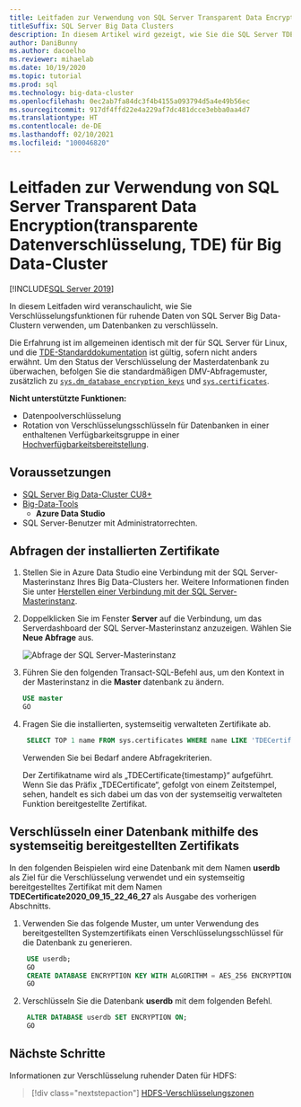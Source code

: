 ```yaml
---
title: Leitfaden zur Verwendung von SQL Server Transparent Data Encryption(transparente Datenverschlüsselung, TDE) für Big Data-Cluster
titleSuffix: SQL Server Big Data Clusters
description: In diesem Artikel wird gezeigt, wie Sie die SQL Server TDE-Verschlüsselungsfunktion für ruhende Daten von BDC verwenden.
author: DaniBunny
ms.author: dacoelho
ms.reviewer: mihaelab
ms.date: 10/19/2020
ms.topic: tutorial
ms.prod: sql
ms.technology: big-data-cluster
ms.openlocfilehash: 0ec2ab7fa84dc3f4b4155a093794d5a4e49b56ec
ms.sourcegitcommit: 917df4ffd22e4a229af7dc481dcce3ebba0aa4d7
ms.translationtype: HT
ms.contentlocale: de-DE
ms.lasthandoff: 02/10/2021
ms.locfileid: "100046820"
---
```

# <a name="sql-server-big-data-clusters-transparent-data-encryption-tde-at-rest-usage-guide"></a>Leitfaden zur Verwendung von SQL Server Transparent Data Encryption(transparente Datenverschlüsselung, TDE) für Big Data-Cluster

[!INCLUDE[SQL Server 2019](../includes/applies-to-version/sqlserver2019.md)]

In diesem Leitfaden wird veranschaulicht, wie Sie Verschlüsselungsfunktionen für ruhende Daten von SQL Server Big Data-Clustern verwenden, um Datenbanken zu verschlüsseln.

Die Erfahrung ist im allgemeinen identisch mit der für SQL Server für Linux, und die [TDE-Standarddokumentation](../relational-databases/security/encryption/transparent-data-encryption.md) ist gültig, sofern nicht anders erwähnt. Um den Status der Verschlüsselung der Masterdatenbank zu überwachen, befolgen Sie die standardmäßigen DMV-Abfragemuster, zusätzlich zu [`sys.dm_database_encryption_keys`](../relational-databases/system-dynamic-management-views/sys-dm-database-encryption-keys-transact-sql.md) und [`sys.certificates`](../relational-databases/system-catalog-views/sys-certificates-transact-sql.md).

__Nicht unterstützte Funktionen:__
* Datenpoolverschlüsselung
* Rotation von Verschlüsselungsschlüsseln für Datenbanken in einer enthaltenen Verfügbarkeitsgruppe in einer [Hochverfügbarkeitsbereitstellung](deployment-high-availability.md).


## <a name="prerequisites"></a><a id="prereqs"></a> Voraussetzungen

- [SQL Server Big Data-Cluster CU8+](release-notes-big-data-cluster.md)
- [Big-Data-Tools](deploy-big-data-tools.md)
   - **Azure Data Studio**
- SQL Server-Benutzer mit Administratorrechten.

## <a name="query-the-installed-certificates"></a>Abfragen der installierten Zertifikate

1. Stellen Sie in Azure Data Studio eine Verbindung mit der SQL Server-Masterinstanz Ihres Big Data-Clusters her. Weitere Informationen finden Sie unter [Herstellen einer Verbindung mit der SQL Server-Masterinstanz](connect-to-big-data-cluster.md#master).

1. Doppelklicken Sie im Fenster **Server** auf die Verbindung, um das Serverdashboard der SQL Server-Masterinstanz anzuzeigen. Wählen Sie **Neue Abfrage** aus.

   ![Abfrage der SQL Server-Masterinstanz](./media/tutorial-data-pool-ingest-sql/sql-server-master-instance-query.png)

1. Führen Sie den folgenden Transact-SQL-Befehl aus, um den Kontext in der Masterinstanz in die **Master** datenbank zu ändern.

   ```sql
   USE master
   GO
   ```

1. Fragen Sie die installierten, systemseitig verwalteten Zertifikate ab. 

   ```sql
    SELECT TOP 1 name FROM sys.certificates WHERE name LIKE 'TDECertificate%' ORDER BY name DESC
   ```

    Verwenden Sie bei Bedarf andere Abfragekriterien.

    Der Zertifikatname wird als „TDECertificate{timestamp}“ aufgeführt. Wenn Sie das Präfix „TDECertificate“, gefolgt von einem Zeitstempel, sehen, handelt es sich dabei um das von der systemseitig verwalteten Funktion bereitgestellte Zertifikat.

## <a name="encrypt-a-database-using-the-system-provided-certificate"></a>Verschlüsseln einer Datenbank mithilfe des systemseitig bereitgestellten Zertifikats

In den folgenden Beispielen wird eine Datenbank mit dem Namen __userdb__ als Ziel für die Verschlüsselung verwendet und ein systemseitig bereitgestelltes Zertifikat mit dem Namen __TDECertificate2020_09_15_22_46_27__ als Ausgabe des vorherigen Abschnitts.

1. Verwenden Sie das folgende Muster, um unter Verwendung des bereitgestellten Systemzertifikats einen Verschlüsselungsschlüssel für die Datenbank zu generieren.

   ```sql
    USE userdb; 
    GO
    CREATE DATABASE ENCRYPTION KEY WITH ALGORITHM = AES_256 ENCRYPTION BY SERVER CERTIFICATE TDECertificate2020_09_15_22_46_27;
    GO
   ```

1. Verschlüsseln Sie die Datenbank __userdb__ mit dem folgenden Befehl.

   ```sql
    ALTER DATABASE userdb SET ENCRYPTION ON;
    GO
   ```

## <a name="next-steps"></a>Nächste Schritte

Informationen zur Verschlüsselung ruhender Daten für HDFS:
> [!div class="nextstepaction"]
> [HDFS-Verschlüsselungszonen](encryption-at-rest-hdfs-encryption-zones.md)
